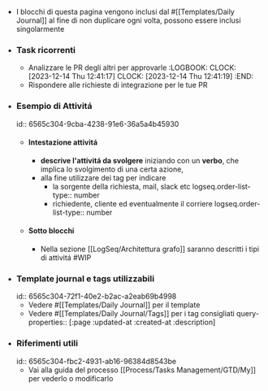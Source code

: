 - I blocchi di questa pagina vengono inclusi dal #[[Templates/Daily Journal]] al fine di non duplicare ogni volta, possono essere inclusi singolarmente
- ### Task ricorrenti
	- Analizzare le PR degli altri per approvarle
	  :LOGBOOK:
	  CLOCK: [2023-12-14 Thu 12:41:17]
	  CLOCK: [2023-12-14 Thu 12:41:19]
	  :END:
	- Rispondere alle richieste di integrazione per le tue PR
- ### Esempio di Attivitá
  id:: 6565c304-9cba-4238-91e6-36a5a4b45930
	- #### Intestazione attivitá
		- **descrive l'attivitá da svolgere** iniziando con un **verbo**, che implica lo svolgimento di una certa azione,
		- alla fine utilizzare dei tag per indicare
			- la sorgente della richiesta, mail, slack etc
			  logseq.order-list-type:: number
			- richiedente, cliente ed eventualmente il corriere
			  logseq.order-list-type:: number
	- #### Sotto blocchi
		- Nella sezione [[LogSeq/Architettura grafo]] saranno descritti i tipi di attivitá #WIP
- ### Template journal e tags utilizzabili
  id:: 6565c304-72f1-40e2-b2ac-a2eab69b4998
	- Vedere #[[Templates/Daily Journal]] per il template
	- Vedere #[[Templates/Daily Journal/Tags]] per i tag consigliati
	  query-properties:: [:page :updated-at :created-at :description]
- ### Riferimenti utili
  id:: 6565c304-fbc2-4931-ab16-96384d8543be
	- Vai alla guida del processo [[Process/Tasks Management/GTD/My]] per vederlo o modificarlo